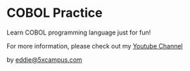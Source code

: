 # COBOL Practice

Learn COBOL programming language just for fun!

For more information, please check out my [Youtube Channel](https://www.youtube.com/channel/UClrlt5TMige_A_HKqpXd8GA)

by eddie@5xcampus.com
